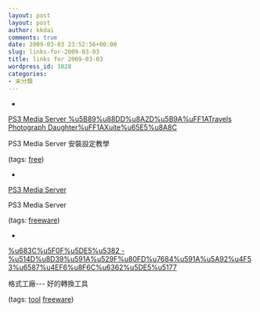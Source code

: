 ```yaml
---
layout: post
layout: post
author: kkdai
comments: true
date: 2009-03-03 23:52:56+00:00
slug: links-for-2009-03-03
title: links for 2009-03-03
wordpress_id: 1028
categories:
- 未分類
---
```


  * 
                

[PS3 Media Server %u5B89%u88DD%u8A2D%u5B9A%uFF1ATravels Photograph Daughter%uFF1AXuite%u65E5%u8A8C](http://blog.xuite.net/yangchen/tpd/21891578)


                

PS3 Media Server 安裝設定教學


                

(tags: [free](http://delicious.com/kkdai/free))


            
  * 
                

[PS3 Media Server](http://ps3mediaserver.blogspot.com/)


                

PS3 Media Server


                

(tags: [freeware](http://delicious.com/kkdai/freeware))


            
  * 
                

[%u683C%u5F0F%u5DE5%u5382 - %u514D%u8D39%u591A%u529F%u80FD%u7684%u591A%u5A92%u4F53%u6587%u4EF6%u8F6C%u6362%u5DE5%u5177](http://www.formatoz.com/CN_index.html)


                

格式工廠--- 好的轉換工具


                

(tags: [tool](http://delicious.com/kkdai/tool) [freeware](http://delicious.com/kkdai/freeware))


            
